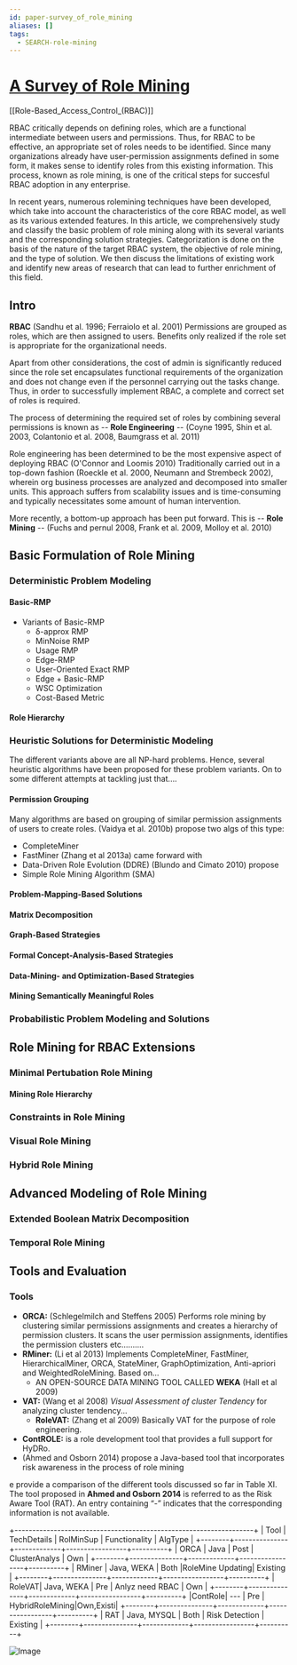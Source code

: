 ```yaml
---
id: paper-survey_of_role_mining
aliases: []
tags:
  - SEARCH-role-mining
---
```


# [A Survey of Role Mining](https://dl.acm.org/doi/abs/10.1145/2871148?casa_token=Rk1MW4xl7w8AAAAA:pazBszKxIk9Qh9oBvMQx2c9jLT8oC40Ai_T5yhx08I5TQ3LoxxHXUYTKZPDz4lRAwaNu1x3R_xip2Q)

[[Role-Based_Access_Control_(RBAC)]]

RBAC critically depends on defining roles, which are a functional intermediate between users and permissions. Thus, for RBAC to be effective, an appropriate set of roles needs to be identified. Since many organizations already have user-permission assignments defined in some form, it makes sense to identify roles from this existing information. This process, known as role mining, is one of the critical steps for succesful RBAC adoption in any enterprise.

In recent years, numerous rolemining techniques have been developed, which take into account the characteristics of the core RBAC model, as well as its various extended features. In this article, we comprehensively study and classify the basic problem of role mining along with its several variants and the corresponding solution strategies. Categorization is done on the basis of the nature of the target RBAC system, the objective of role mining, and the type of solution. We then discuss the limitations of existing work and identify new areas of research that can lead to further enrichment of this field.

## Intro

**RBAC** (Sandhu et al. 1996; Ferraiolo et al. 2001) Permissions are grouped as roles, which are then assigned to users. Benefits only realized if the role set is appropriate for the organizational needs.

Apart from other considerations, the cost of admin is significantly reduced since the role set encapsulates functional requirements of the organization and does not change even if the personnel carrying out the tasks change. Thus, in order to successfully implement RBAC, a complete and correct set of roles is required.

The process of determining the required set of roles by combining several permissions is known as -- **Role Engineering** -- (Coyne 1995, Shin et al. 2003, Colantonio et al. 2008, Baumgrass et al. 2011)

Role engineering has been determined to be the most expensive aspect of deploying RBAC (O'Connor and Loomis 2010)
Traditionally carried out in a top-down fashion (Roeckle et al. 2000, Neumann and Strembeck 2002), wherein org business processes are analyzed and decomposed into smaller units.
This approach suffers from scalability issues and is time-consuming and typically necessitates some amount of human intervention.

More recently, a bottom-up approach has been put forward. This is -- **Role Mining** -- (Fuchs and pernul 2008, Frank et al. 2009, Molloy et al. 2010)

## Basic Formulation of Role Mining

### Deterministic Problem Modeling

#### Basic-RMP

- Variants of Basic-RMP
  - δ-approx RMP
  - MinNoise RMP
  - Usage RMP
  - Edge-RMP
  - User-Oriented Exact RMP
  - Edge + Basic-RMP
  - WSC Optimization
  - Cost-Based Metric

#### Role Hierarchy

### Heuristic Solutions for Deterministic Modeling

The different variants above are all NP-hard problems. Hence, several heuristic algorithms have been proposed for these problem variants. On to some different attempts at tackling just that....

#### Permission Grouping

Many algorithms are based on grouping of similar permission assignments of users to create roles. (Vaidya et al. 2010b) propose two algs of this type:

- CompleteMiner
- FastMiner
(Zhang et al 2013a) came forward with
- Data-Driven Role Evolution (DDRE)
(Blundo and Cimato 2010) propose
- Simple Role Mining Algorithm (SMA)

#### Problem-Mapping-Based Solutions

#### Matrix Decomposition

#### Graph-Based Strategies

#### Formal Concept-Analysis-Based Strategies

#### Data-Mining- and Optimization-Based Strategies

#### Mining Semantically Meaningful Roles

### Probabilistic Problem Modeling and Solutions

## Role Mining for RBAC Extensions

### Minimal Pertubation Role Mining

#### Mining Role Hierarchy

### Constraints in Role Mining

### Visual Role Mining

### Hybrid Role Mining

## Advanced Modeling of Role Mining

### Extended Boolean Matrix Decomposition

### Temporal Role Mining

## Tools and Evaluation

### Tools

- **ORCA:** (Schlegelmilch and Steffens 2005) Performs role mining by clustering similar permissions assignments and creates a hierarchy of permission clusters.
    It scans the user permission assignments, identifies the permission clusters etc..........
- **RMiner:** (Li et al 2013) Implements CompleteMiner, FastMiner, HierarchicalMiner, ORCA, StateMiner, GraphOptimization, Anti-apriori and WeightedRoleMining. Based on...
  - AN OPEN-SOURCE DATA MINING TOOL CALLED **WEKA** (Hall et al 2009)
- **VAT:** (Wang et al 2008) _Visual Assessment of cluster Tendency_ for analyzing cluster tendency...
  - **RoleVAT:** (Zhang et al 2009) Basically VAT for the purpose of role engineering.
- **ContROLE:** is a role development tool that provides a full support for HyDRo.
- (Ahmed and Osborn 2014) propose a Java-based tool that incorporates risk awareness
in the process of role mining

e provide a comparison of the different tools discussed so far in Table XI. The tool
proposed in **Ahmed and Osborn 2014** is referred to as the Risk Aware Tool (RAT). An
entry containing “-” indicates that the corresponding information is not available.

+-------------------------------------------------------------------+
|  Tool  |  TechDetails  |  RolMinSup  |  Functionality  | AlgType  |
+--------+---------------+-------------+-----------------+----------+
|  ORCA  |      Java     |     Post    |  ClusterAnalys  |    Own   |
+--------+---------------+-------------+-----------------+----------+
| RMiner |   Java, WEKA  |     Both    |RoleMine Updating| Existing |
+--------+---------------+-------------+-----------------+----------+
| RoleVAT|   Java, WEKA  |     Pre     | Anlyz need RBAC |   Own    |
+--------+---------------+-------------+-----------------+----------+
|ContRole|      ---      |     Pre     | HybridRoleMining|Own,Existi|
+--------+---------------+-------------+-----------------+----------+
|  RAT   |  Java, MYSQL  |     Both    |  Risk Detection | Existing |
+--------+---------------+-------------+-----------------+----------+

![Image](./../../../../../../Downloads/Screenshot%202025-02-14%20at%2000-50-24%20A%20Survey%20of%20Role%20Mining.png)
